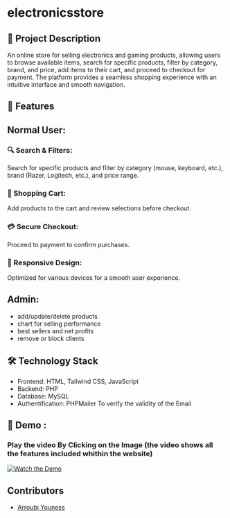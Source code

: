 # electronicsstore
## 📝 Project Description
An online store for selling electronics and gaming products, allowing users to browse available items, search for specific products, filter by category, brand, and price, add items to their cart, and proceed to checkout for payment. The platform provides a seamless shopping experience with an intuitive interface and smooth navigation.
## 🚀 Features
## Normal User: 
### 🔍 Search & Filters: 
Search for specific products and filter by category (mouse, keyboard, etc.), brand (Razer, Logitech, etc.), and price range.
### 🛒 Shopping Cart:
Add products to the cart and review selections before checkout.
### 💳 Secure Checkout:
Proceed to payment to confirm purchases.
### 📱 Responsive Design:
Optimized for various devices for a smooth user experience.
## Admin:
- add/update/delete products
- chart for selling performance
- best sellers and net profits
- remove or block clients
## 🛠️ Technology Stack
- Frontend: HTML, Tailwind CSS, JavaScript
- Backend: PHP
- Database: MySQL
- Authentification: PHPMailer To verify the validity of the Email
## 🎥 Demo : 
### Play the video By Clicking on the Image (the video shows all the features included whithin the website)
[![Watch the Demo](https://github.com/user-attachments/assets/2cbd04fb-5e15-40c7-91f2-3e26cbcf25ea)](https://youtu.be/mEA5dbJmDjY)
## Contributors
- [Arroubi Youness](https://github.com/arroubi-youness)
